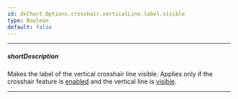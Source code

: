 ```yaml
---
id: dxChart.Options.crosshair.verticalLine.label.visible
type: Boolean
default: false
---
```

---
##### shortDescription
Makes the label of the vertical crosshair line visible. Applies only if the crosshair feature is [enabled](/api-reference/10%20UI%20Components/dxChart/1%20Configuration/crosshair/enabled.md '/Documentation/ApiReference/UI_Components/dxChart/Configuration/crosshair/#enabled') and the vertical line is [visible](/api-reference/10%20UI%20Components/dxChart/1%20Configuration/crosshair/verticalLine/visible.md '/Documentation/ApiReference/UI_Components/dxChart/Configuration/crosshair/verticalLine/#visible').

---
